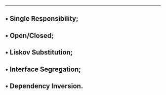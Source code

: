 ------------------------------------
• Single Responsibility;
--------------------------------------
• Open/Closed;
------------------------------------
• Liskov Substitution;
----------------------------------
• Interface Segregation;
-----------------------------------
• Dependency Inversion.
------------------------------

